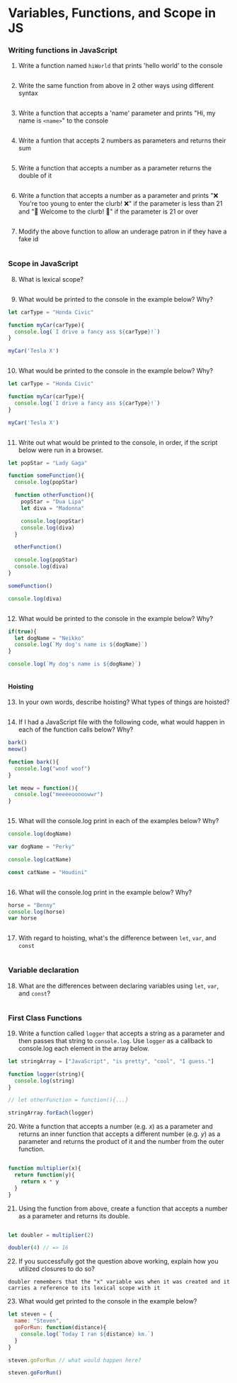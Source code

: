 # Variables, Functions, and Scope in JS

### Writing functions in JavaScript

1. Write a function named `hiWorld` that prints 'hello world' to the console

```javascript
```

2. Write the same function from above in 2 other ways using different syntax

```javascript
```

3. Write a function that accepts a 'name' parameter and prints "Hi, my name is `<name>`" to the console

```javascript
```

4. Write a funtion that accepts 2 numbers as parameters and returns their sum

```javascript
```

5. Write a function that accepts a number as a parameter returns the double of it

```javascript
```

6. Write a function that accepts a number as a parameter and prints "❌ You're too young to enter the clurb! ❌" if the parameter 
is less than 21 and "🤡 Welcome to the clurb! 🚀" if the parameter is 21 or over

```javascript
```

7. Modify the above function to allow an underage patron in if they have a fake id

```javascript
```

### Scope in JavaScript

8. What is lexical scope?

```
```

9. What would be printed to the console in the example below? Why?

```javascript
let carType = "Honda Civic"

function myCar(carType){
  console.log(`I drive a fancy ass ${carType}!`)
}

myCar('Tesla X')
```

```
```

10. What would be printed to the console in the example below? Why?

```javascript
let carType = "Honda Civic"

function myCar(carType){
  console.log(`I drive a fancy ass ${carType}!`)
}

myCar('Tesla X')
```

```
```

11. Write out what would be printed to the console, in order, if the script below were run in a browser. 

```javascript
let popStar = "Lady Gaga"

function someFunction(){
  console.log(popStar)

  function otherFunction(){
    popStar = "Dua Lipa"
    let diva = "Madonna"

    console.log(popStar)
    console.log(diva)
  }

  otherFunction()

  console.log(popStar)
  console.log(diva)
}

someFunction()

console.log(diva)
```

```
```

12. What would be printed to the console in the example below? Why?

```javascript
if(true){
  let dogName = "Neikko"
  console.log(`My dog's name is ${dogName}`)
}

console.log(`My dog's name is ${dogName}`)
```

```
```

#### Hoisting

13. In your own words, describe hoisting? What types of things are hoisted?

```
```

14. If I had a JavaScript file with the following code, what would happen in each of the function calls below? Why?

```javascript
bark()
meow()

function bark(){
  console.log("woof woof")
}

let meow = function(){
  console.log("meeeeooooowwr")
}
```

```
```

15. What will the console.log print in each of the examples below? Why?

```javascript
console.log(dogName)

var dogName = "Perky"
```

```javascript
console.log(catName)

const catName = "Houdini"
```

```
```

16. What will the console.log print in the example below? Why?

```javascript
horse = "Benny"
console.log(horse)
var horse
```

```
```

17. With regard to hoisting, what's the difference between `let`, `var`, and `const`

```
```

### Variable declaration

18. What are the differences between declaring variables using `let`, `var`, and `const`?

```
```

### First Class Functions

19. Write a function called `logger` that accepts a string as a parameter and then passes that string to `console.log`. Use `logger` as a callback to console.log each element in the array below. 

```javascript
let stringArray = ["JavaScript", "is pretty", "cool", "I guess."]

function logger(string){
  console.log(string)
}

// let otherFunction = function(){...}

stringArray.forEach(logger)
```

20. Write a function that accepts a number (e.g. *x*) as a parameter and returns an inner function that accepts a different number (e.g. *y*) as a parameter and returns the product of it and the number from the outer function.

```javascript

function multiplier(x){
  return function(y){
    return x * y
  }
}
```

21. Using the function from above, create a function that accepts a number as a parameter and returns its double. 

```javascript

let doubler = multiplier(2)

doubler(4) // => 16
```

22. If you successfully got the question above working, explain how you utilized closures to do so?

```
doubler remembers that the "x" variable was when it was created and it carries a reference to its lexical scope with it
```

23. What would get printed to the console in the example below?

```javascript
let steven = {
  name: "Steven",
  goForRun: function(distance){
    console.log(`Today I ran ${distance} km.`)
  }
}

steven.goForRun // what would happen here?

steven.goForRun()
```

```
```